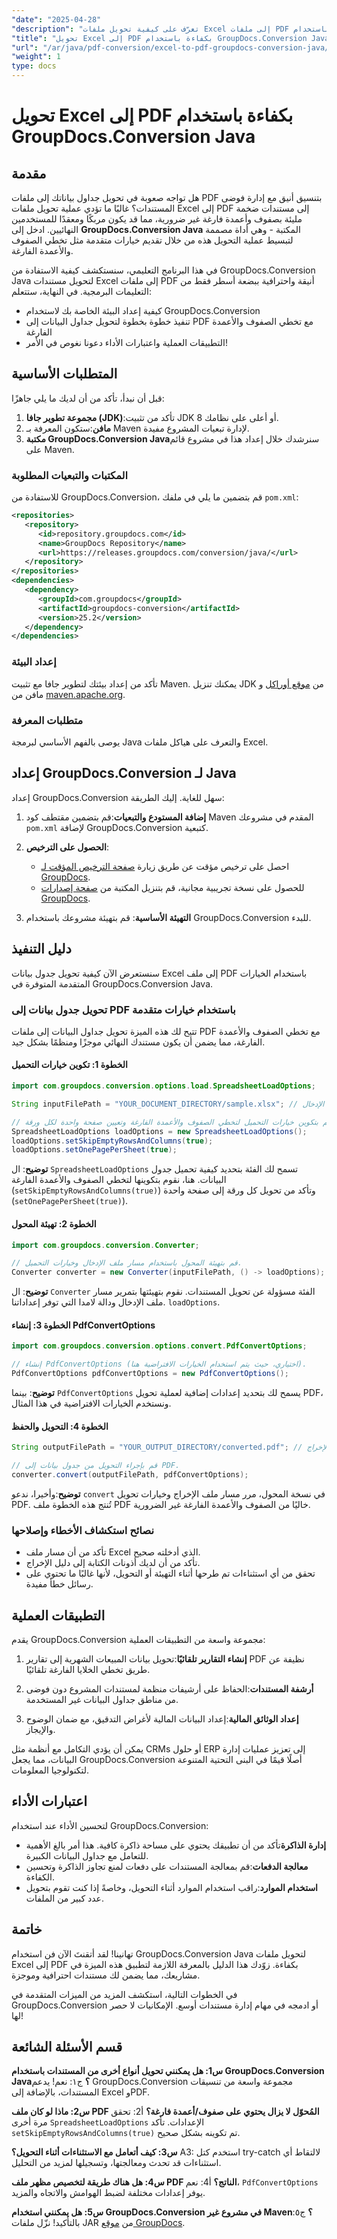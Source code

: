 ```yaml
---
"date": "2025-04-28"
"description": "تعرّف على كيفية تحويل ملفات Excel إلى ملفات PDF احترافية ونظيفة باستخدام GroupDocs.Conversion Java. تخطَّ الصفوف والأعمدة الفارغة لمستندات موجزة."
"title": "تحويل Excel إلى PDF بكفاءة باستخدام GroupDocs.Conversion Java"
"url": "/ar/java/pdf-conversion/excel-to-pdf-groupdocs-conversion-java/"
"weight": 1
type: docs
---
```

# تحويل Excel إلى PDF بكفاءة باستخدام GroupDocs.Conversion Java

## مقدمة
هل تواجه صعوبة في تحويل جداول بياناتك إلى ملفات PDF بتنسيق أنيق مع إدارة فوضى المستندات؟ غالبًا ما تؤدي عملية تحويل ملفات Excel إلى PDF إلى مستندات ضخمة مليئة بصفوف وأعمدة فارغة غير ضرورية، مما قد يكون مربكًا ومعقدًا للمستخدمين النهائيين. ادخل إلى **GroupDocs.Conversion Java** المكتبة - وهي أداة مصممة لتبسيط عملية التحويل هذه من خلال تقديم خيارات متقدمة مثل تخطي الصفوف والأعمدة الفارغة.

في هذا البرنامج التعليمي، سنستكشف كيفية الاستفادة من GroupDocs.Conversion Java لتحويل مستندات Excel إلى ملفات PDF أنيقة واحترافية ببضعة أسطر فقط من التعليمات البرمجية. في النهاية، ستتعلم:
- كيفية إعداد البيئة الخاصة بك لاستخدام GroupDocs.Conversion
- تنفيذ خطوة بخطوة لتحويل جداول البيانات إلى PDF مع تخطي الصفوف والأعمدة الفارغة
- التطبيقات العملية واعتبارات الأداء
دعونا نغوص في الأمر!

## المتطلبات الأساسية
قبل أن نبدأ، تأكد من أن لديك ما يلي جاهزًا:
1. **مجموعة تطوير جافا (JDK)**:تأكد من تثبيت JDK 8 أو أعلى على نظامك.
2. **مافن**:ستكون المعرفة بـ Maven لإدارة تبعيات المشروع مفيدة.
3. **مكتبة GroupDocs.Conversion Java**سنرشدك خلال إعداد هذا في مشروع قائم على Maven.

### المكتبات والتبعيات المطلوبة
للاستفادة من GroupDocs.Conversion، قم بتضمين ما يلي في ملفك `pom.xml`:

```xml
<repositories>
   <repository>
      <id>repository.groupdocs.com</id>
      <name>GroupDocs Repository</name>
      <url>https://releases.groupdocs.com/conversion/java/</url>
   </repository>
</repositories>
<dependencies>
   <dependency>
      <groupId>com.groupdocs</groupId>
      <artifactId>groupdocs-conversion</artifactId>
      <version>25.2</version>
   </dependency>
</dependencies>
```

### إعداد البيئة
تأكد من إعداد بيئتك لتطوير جافا مع تثبيت Maven. يمكنك تنزيل JDK من [موقع أوراكل](https://www.oracle.com/java/technologies/javase-downloads.html) و مافن من [maven.apache.org](https://maven.apache.org/download.cgi).

### متطلبات المعرفة
يوصى بالفهم الأساسي لبرمجة Java والتعرف على هياكل ملفات Excel.

## إعداد GroupDocs.Conversion لـ Java
إعداد GroupDocs.Conversion سهل للغاية. إليك الطريقة:
1. **إضافة المستودع والتبعيات**:قم بتضمين مقتطف كود Maven المقدم في مشروعك `pom.xml` لإضافة GroupDocs.Conversion كتبعية.
   
2. **الحصول على الترخيص**:
   - احصل على ترخيص مؤقت عن طريق زيارة [صفحة الترخيص المؤقت لـ GroupDocs](https://purchase.groupdocs.com/temporary-license/).
   - للحصول على نسخة تجريبية مجانية، قم بتنزيل المكتبة من [صفحة إصدارات GroupDocs](https://releases.groupdocs.com/conversion/java/).

3. **التهيئة الأساسية**: 
   قم بتهيئة مشروعك باستخدام GroupDocs.Conversion للبدء.

## دليل التنفيذ
سنستعرض الآن كيفية تحويل جدول بيانات Excel إلى ملف PDF باستخدام الخيارات المتقدمة المتوفرة في GroupDocs.Conversion Java.

### تحويل جدول بيانات إلى PDF باستخدام خيارات متقدمة
تتيح لك هذه الميزة تحويل جداول البيانات إلى ملفات PDF مع تخطي الصفوف والأعمدة الفارغة، مما يضمن أن يكون مستندك النهائي موجزًا ومنظمًا بشكل جيد.

#### الخطوة 1: تكوين خيارات التحميل

```java
import com.groupdocs.conversion.options.load.SpreadsheetLoadOptions;

String inputFilePath = "YOUR_DOCUMENT_DIRECTORY/sample.xlsx"; // مسار ملف الإدخال

// قم بتكوين خيارات التحميل لتخطي الصفوف والأعمدة الفارغة وتعيين صفحة واحدة لكل ورقة.
SpreadsheetLoadOptions loadOptions = new SpreadsheetLoadOptions();
loadOptions.setSkipEmptyRowsAndColumns(true);
loadOptions.setOnePagePerSheet(true);
```

**توضيح**: ال `SpreadsheetLoadOptions` تسمح لك الفئة بتحديد كيفية تحميل جدول البيانات. هنا، نقوم بتكوينها لتخطي الصفوف والأعمدة الفارغة (`setSkipEmptyRowsAndColumns(true)`) وتأكد من تحويل كل ورقة إلى صفحة واحدة (`setOnePagePerSheet(true)`).

#### الخطوة 2: تهيئة المحول

```java
import com.groupdocs.conversion.Converter;

// قم بتهيئة المحول باستخدام مسار ملف الإدخال وخيارات التحميل.
Converter converter = new Converter(inputFilePath, () -> loadOptions);
```

**توضيح**: ال `Converter` الفئة مسؤولة عن تحويل المستندات. نقوم بتهيئتها بتمرير مسار ملف الإدخال ودالة لامدا التي توفر إعداداتنا. `loadOptions`.

#### الخطوة 3: إنشاء PdfConvertOptions

```java
import com.groupdocs.conversion.options.convert.PdfConvertOptions;

// إنشاء PdfConvertOptions (اختياري، حيث يتم استخدام الخيارات الافتراضية هنا).
PdfConvertOptions pdfConvertOptions = new PdfConvertOptions();
```

**توضيح**: بينما `PdfConvertOptions` يسمح لك بتحديد إعدادات إضافية لعملية تحويل PDF، ونستخدم الخيارات الافتراضية في هذا المثال.

#### الخطوة 4: التحويل والحفظ

```java
String outputFilePath = "YOUR_OUTPUT_DIRECTORY/converted.pdf"; // مسار ملف الإخراج

// قم بإجراء التحويل من جدول بيانات إلى PDF.
converter.convert(outputFilePath, pdfConvertOptions);
```

**توضيح**:وأخيرا، ندعو `convert` في نسخة المحول، مرر مسار ملف الإخراج وخيارات تحويل PDF. تُنتج هذه الخطوة ملف PDF خاليًا من الصفوف والأعمدة الفارغة غير الضرورية.

### نصائح استكشاف الأخطاء وإصلاحها
- تأكد من أن مسار ملف Excel الذي أدخلته صحيح.
- تأكد من أن لديك أذونات الكتابة إلى دليل الإخراج.
- تحقق من أي استثناءات تم طرحها أثناء التهيئة أو التحويل، لأنها غالبًا ما تحتوي على رسائل خطأ مفيدة.

## التطبيقات العملية
يقدم GroupDocs.Conversion مجموعة واسعة من التطبيقات العملية:
1. **إنشاء التقارير تلقائيًا**:تحويل بيانات المبيعات الشهرية إلى تقارير PDF نظيفة عن طريق تخطي الخلايا الفارغة تلقائيًا.
   
2. **أرشفة المستندات**:الحفاظ على أرشيفات منظمة لمستندات المشروع دون فوضى من مناطق جداول البيانات غير المستخدمة.

3. **إعداد الوثائق المالية**:إعداد البيانات المالية لأغراض التدقيق، مع ضمان الوضوح والإيجاز.

يمكن أن يؤدي التكامل مع أنظمة مثل CRMs أو حلول ERP إلى تعزيز عمليات إدارة البيانات، مما يجعل GroupDocs.Conversion أصلًا قيمًا في البنى التحتية المتنوعة لتكنولوجيا المعلومات.

## اعتبارات الأداء
لتحسين الأداء عند استخدام GroupDocs.Conversion:
- **إدارة الذاكرة**تأكد من أن تطبيقك يحتوي على مساحة ذاكرة كافية. هذا أمر بالغ الأهمية للتعامل مع جداول البيانات الكبيرة.
- **معالجة الدفعات**:قم بمعالجة المستندات على دفعات لمنع تجاوز الذاكرة وتحسين الكفاءة.
- **استخدام الموارد**:راقب استخدام الموارد أثناء التحويل، وخاصةً إذا كنت تقوم بتحويل عدد كبير من الملفات.

## خاتمة
تهانينا! لقد أتقنتَ الآن فن استخدام GroupDocs.Conversion Java لتحويل ملفات Excel إلى PDF بكفاءة. زوّدك هذا الدليل بالمعرفة اللازمة لتطبيق هذه الميزة في مشاريعك، مما يضمن لك مستندات احترافية وموجزة.

في الخطوات التالية، استكشف المزيد من الميزات المتقدمة في GroupDocs.Conversion أو ادمجه في مهام إدارة مستندات أوسع. الإمكانيات لا حصر لها!

## قسم الأسئلة الشائعة
**س1: هل يمكنني تحويل أنواع أخرى من المستندات باستخدام GroupDocs.Conversion Java؟**
ج١: نعم! يدعم GroupDocs.Conversion مجموعة واسعة من تنسيقات المستندات، بالإضافة إلى Excel وPDF.

**س2: ماذا لو كان ملف PDF المُحوّل لا يزال يحتوي على صفوف/أعمدة فارغة؟**
أ2: تحقق مرة أخرى `SpreadsheetLoadOptions` الإعدادات. تأكد `setSkipEmptyRowsAndColumns(true)` تم تكوينه بشكل صحيح.

**س3: كيف أتعامل مع الاستثناءات أثناء التحويل؟**
A3: استخدم كتل try-catch لالتقاط أي استثناءات قد تحدث ومعالجتها، وتسجيلها لمزيد من التحليل.

**س4: هل هناك طريقة لتخصيص مظهر ملف PDF الناتج؟**
أ4: نعم، `PdfConvertOptions` يوفر إعدادات مختلفة لضبط الهوامش والاتجاه والمزيد.

**س5: هل يمكنني استخدام GroupDocs.Conversion في مشروع غير Maven؟**
ج٥: بالتأكيد! نزّل ملفات JAR من [موقع GroupDocs](https://releases.groupdocs.com/conversion/java/).